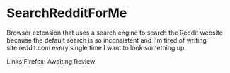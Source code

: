 # SearchRedditForMe
Browser extension that uses a search engine to search the Reddit website because the default search is so inconsistent
and I'm tired of writing site:reddit.com every single time I want to look something up

Links
Firefox: Awaiting Review
